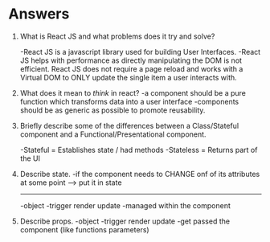 # Answers

1.  What is React JS and what problems does it try and solve?

    -React JS is a javascript library used for building User Interfaces. 
    -React JS helps with performance as directly manipulating the DOM is not efficient. React JS does not require a page reload and works with a Virtual DOM to ONLY update the single item a user interacts with. 


1.  What does it mean to _think_ in react?
    -a component should be a pure function which transforms data into a user interface
    -components should be as generic as possible to promote reusability.


1.  Briefly describe some of the differences between a Class/Stateful component and a Functional/Presentational component.

    -Stateful = Establishes state / had methods
    -Stateless = Returns part of the UI

1.  Describe state.
    -if the component needs to CHANGE onf of its attributes at some point --> put it in state

    -- -- -- 
    -object
    -trigger render update
    -managed within the component

1.  Describe props.
    -object
    -trigger render update
    -get passed the component (like functions parameters)


